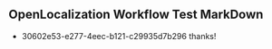 ## OpenLocalization Workflow Test MarkDown
* 30602e53-e277-4eec-b121-c29935d7b296 
thanks!<!--HONumber=Mar16_HO3-->
